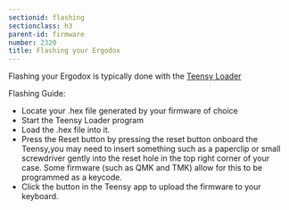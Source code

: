 ```yaml
---
sectionid: flashing
sectionclass: h3
parent-id: firmware
number: 2320
title: Flashing your Ergodox
---
```

Flashing your Ergodox is typically done with the [Teensy Loader](https://www.pjrc.com/teensy/loader.html)

Flashing Guide:
- Locate your .hex file generated by your firmware of choice
- Start the Teensy Loader program
- Load the .hex file into it.
- Press the Reset button by pressing the reset button onboard the Teensy,you may need to insert something such as a paperclip or small screwdriver gently into the reset hole in the top right corner of your case. Some firmware (such as QMK and TMK) allow for this to be programmed as a keycode.
- Click the button in the Teensy app to upload the firmware to your keyboard.

